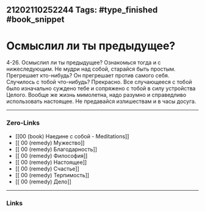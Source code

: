 21202110252244
Tags: #type_finished #book_snippet 
---
# Осмыслил ли ты предыдущее? 

 4-26. Осмыслил ли ты предыдущее? Ознакомься тогда и с нижеследующим. Не мудри над собой, старайся быть простым. Прегрешает кто-нибудь? Он прегрешает против самого себя. Случилось с тобой что-нибудь? Прекрасно. Все случающееся с тобой было изначально суждено тебе и сопряжено с тобой в силу устройства Целого. Вообще же жизнь мимолетна, надо разумно и справедливо использовать настоящее. Не предавайся излишествам и в часы досуга. 

---
### Zero-Links
 - [[00 (book) Наедине с собой - Meditations]]
 - [[ 00 (remedy) Мужество]]
 - [[ 00 (remedy) Благодарность]]
 - [[ 00 (remedy) Философия]]
 - [[ 00 (remedy) Настоящее]]
 - [[ 00 (remedy) Счастье]]
 - [[ 00 (remedy) Терпимость]]
 - [[ 00 (remedy) Дело]]
---
### Links
